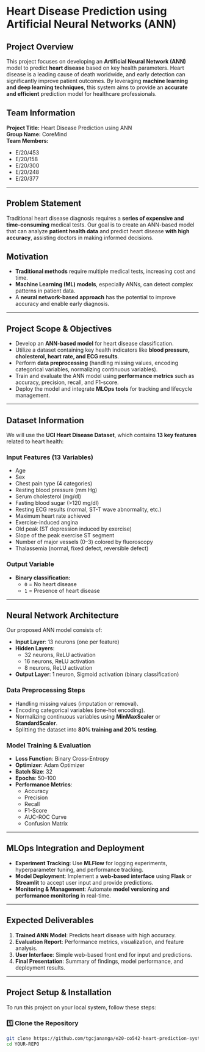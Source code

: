 # **Heart Disease Prediction using Artificial Neural Networks (ANN)**  

## **Project Overview**  
This project focuses on developing an **Artificial Neural Network (ANN)** model to predict **heart disease** based on key health parameters. Heart disease is a leading cause of death worldwide, and early detection can significantly improve patient outcomes. By leveraging **machine learning and deep learning techniques**, this system aims to provide an **accurate and efficient** prediction model for healthcare professionals.

## **Team Information**  
**Project Title:** Heart Disease Prediction using ANN  
**Group Name:** CoreMind  
**Team Members:**  
- E/20/453  
- E/20/158  
- E/20/300  
- E/20/248  
- E/20/377  

---

## **Problem Statement**  
Traditional heart disease diagnosis requires a **series of expensive and time-consuming** medical tests. Our goal is to create an ANN-based model that can analyze **patient health data** and predict heart disease **with high accuracy**, assisting doctors in making informed decisions.

## **Motivation**  
- **Traditional methods** require multiple medical tests, increasing cost and time.  
- **Machine Learning (ML) models**, especially ANNs, can detect complex patterns in patient data.  
- A **neural network-based approach** has the potential to improve accuracy and enable early diagnosis.  

---

## **Project Scope & Objectives**  
- Develop an **ANN-based model** for heart disease classification.  
- Utilize a dataset containing key health indicators like **blood pressure, cholesterol, heart rate, and ECG results**.  
- Perform **data preprocessing** (handling missing values, encoding categorical variables, normalizing continuous variables).  
- Train and evaluate the ANN model using **performance metrics** such as accuracy, precision, recall, and F1-score.  
- Deploy the model and integrate **MLOps tools** for tracking and lifecycle management.  

---

## **Dataset Information**  
We will use the **UCI Heart Disease Dataset**, which contains **13 key features** related to heart health:  

### **Input Features (13 Variables)**  
- Age  
- Sex  
- Chest pain type (4 categories)  
- Resting blood pressure (mm Hg)  
- Serum cholesterol (mg/dl)  
- Fasting blood sugar (>120 mg/dl)  
- Resting ECG results (normal, ST-T wave abnormality, etc.)  
- Maximum heart rate achieved  
- Exercise-induced angina  
- Old peak (ST depression induced by exercise)  
- Slope of the peak exercise ST segment  
- Number of major vessels (0–3) colored by fluoroscopy  
- Thalassemia (normal, fixed defect, reversible defect)  

### **Output Variable**  
- **Binary classification:**  
  - `0` = No heart disease  
  - `1` = Presence of heart disease  

---

## **Neural Network Architecture**  
Our proposed ANN model consists of:  
- **Input Layer**: 13 neurons (one per feature)  
- **Hidden Layers**:  
  - 32 neurons, ReLU activation  
  - 16 neurons, ReLU activation  
  - 8 neurons, ReLU activation  
- **Output Layer**: 1 neuron, Sigmoid activation (binary classification)  

### **Data Preprocessing Steps**
- Handling missing values (imputation or removal).  
- Encoding categorical variables (one-hot encoding).  
- Normalizing continuous variables using **MinMaxScaler** or **StandardScaler**.  
- Splitting the dataset into **80% training and 20% testing**.  

### **Model Training & Evaluation**  
- **Loss Function**: Binary Cross-Entropy  
- **Optimizer**: Adam Optimizer  
- **Batch Size**: 32  
- **Epochs**: 50–100  
- **Performance Metrics**:  
  - Accuracy  
  - Precision  
  - Recall  
  - F1-Score  
  - AUC-ROC Curve  
  - Confusion Matrix  

---

## **MLOps Integration and Deployment**  
- **Experiment Tracking**: Use **MLFlow** for logging experiments, hyperparameter tuning, and performance tracking.  
- **Model Deployment**: Implement a **web-based interface** using **Flask** or **Streamlit** to accept user input and provide predictions.  
- **Monitoring & Management**: Automate **model versioning and performance monitoring** in real-time.  

---

## **Expected Deliverables**  
1. **Trained ANN Model**: Predicts heart disease with high accuracy.  
2. **Evaluation Report**: Performance metrics, visualization, and feature analysis.  
3. **User Interface**: Simple web-based front end for input and predictions.  
4. **Final Presentation**: Summary of findings, model performance, and deployment results.  

---

## **Project Setup & Installation**  
To run this project on your local system, follow these steps:

### **1️⃣ Clone the Repository**
```sh
git clone https://github.com/tgcjananga/e20-co542-heart-prediction-system
cd YOUR-REPO

